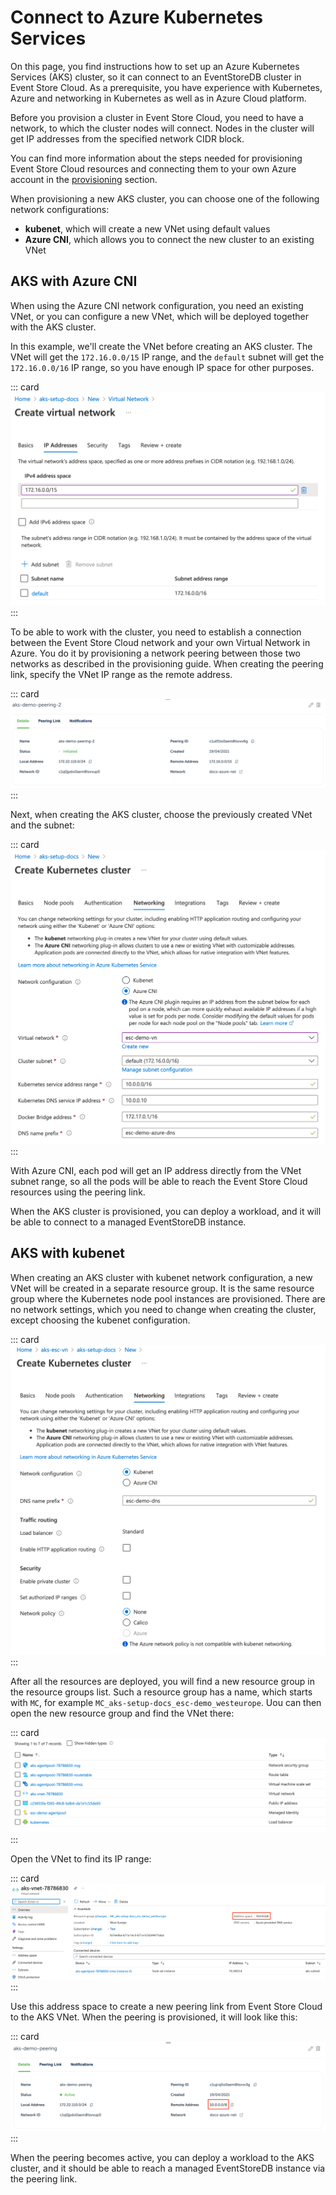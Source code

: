 # Connect to Azure Kubernetes Services

On this page, you find instructions how to set up an Azure Kubernetes Services (AKS) cluster, so it can connect to an EventStoreDB cluster in Event Store Cloud. As a prerequisite, you have experience with Kubernetes, Azure and networking in Kubernetes as well as in Azure Cloud platform.

Before you provision a cluster in Event Store Cloud, you need to have a network, to which the cluster nodes will connect. Nodes in the cluster will get IP addresses from the specified network CIDR block.

You can find more information about the steps needed for provisioning Event Store Cloud resources and connecting them to your own Azure account in the [provisioning](../../provision/README.md#amazon-web-services-aws) section.

When provisioning a new AKS cluster, you can choose one of the following network configurations:
- **kubenet**, which will create a new VNet using default values
- **Azure CNI**, which allows you to connect the new cluster to an existing VNet

## AKS with Azure CNI

When using the Azure CNI network configuration, you need an existing VNet, or you can configure a new VNet, which will be deployed together with the AKS cluster.

In this example, we'll create the VNet before creating an AKS cluster. The VNet will get the `172.16.0.0/15` IP range, and the `default` subnet will get the `172.16.0.0/16` IP range, so you have enough IP space for other purposes.

::: card
![Create a VNet](../images/aks-1.png)
:::

To be able to work with the cluster, you need to establish a connection between the Event Store Cloud network and your own Virtual Network in Azure. You do it by provisioning a network peering between those two networks as described in the provisioning guide. When creating the peering link, specify the VNet IP range as the remote address.

::: card
![Peering](../images/aks-2.png)
:::

Next, when creating the AKS cluster, choose the previously created VNet and the subnet:

::: card
![AKS networking](../images/aks-3.png)
:::

With Azure CNI, each pod will get an IP address directly from the VNet subnet range, so all the pods will be able to reach the Event Store Cloud resources using the peering link.

When the AKS cluster is provisioned, you can deploy a workload, and it will be able to connect to a managed EventStoreDB instance.

## AKS with kubenet

When creating an AKS cluster with kubenet network configuration, a new VNet will be created in a separate resource group. It is the same resource group where the Kubernetes node pool instances are provisioned. There are no network settings, which you need to change when creating the cluster, except choosing the kubenet configuration.

::: card
![AKS with kubenet](../images/aks-5.png)
:::

After all the resources are deployed, you will find a new resource group in the resource groups list. Such a resource group has a name, which starts with `MC`, for example `MC_aks-setup-docs_esc-demo_westeurope`. Uou can then open the new resource group and find the VNet there:

::: card
![Resource group](../images/aks-4.png)
:::

Open the VNet to find its IP range:

::: card
![Default VNet](../images/aks-6.png)
:::

Use this address space to create a new peering link from Event Store Cloud to the AKS VNet.  When the peering is provisioned, it will look like this:

::: card
![Peering](../images/aks-7.png)
:::

When the peering becomes active, you can deploy a workload to the AKS cluster, and it should be able to reach a managed EventStoreDB instance via the peering link.

